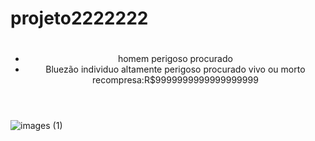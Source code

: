 # projeto2222222
<!DOCTYPE html>
<html lang="en">
<head>
    <meta charset="UTF-8">
    <meta http-equiv="X-UA-Compatible" content="IE=edge">
    <meta name="viewport" content="width=device-width, initial-scale=1.0">
    <title>Document</title>
    <link rel="stylesheet" href="style.css">
</head>
<body>
    <header>
        <h1></h1>
        <ul>
            <li>homem perigoso procurado</li>
            <li>Bluezão individuo altamente perigoso
            procurado vivo ou morto 
            recompresa:R$9999999999999999999</li>
        </ul>
    </header>

</body>
</html>

![images (1)](https://github.com/kaiquecosta12345/projeto2222222/assets/163871330/fcf4bd25-f3ff-4092-ad9b-1c35a451abdf)

 
